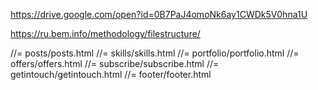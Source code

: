 https://drive.google.com/open?id=0B7PaJ4omoNk6ay1CWDk5V0hna1U

https://ru.bem.info/methodology/filestructure/


  //= posts/posts.html
  //= skills/skills.html
  //= portfolio/portfolio.html
  //= offers/offers.html
  //= subscribe/subscribe.html
  //= getintouch/getintouch.html
  //= footer/footer.html
